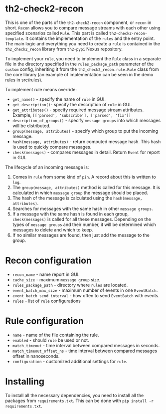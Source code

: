 # th2-check2-recon
This is one of the parts of the `th2-check2-recon` component, or `recon` in short. 
`Recon` allows you to compare message streams with each other using specified scenarios called `Rule`. 
This part is called `th2-check2-recon-template`. 
It contains the implementation of the `rules` and the entry point. 
The main logic and everything you need to create a `rule` is contained in the `th2_check2_recon` library from `th2-pypi` Nexus repository.


To implement your `rule`, you need to implement the `Rule` class in a separate file in the directory specified
 in the `rules_package_path` parameter of the `custom` config, inheriting it from 
 the `th2_check2_recon.rule.Rule` class from the core library 
 (an example of implementation can be seen in the demo rules in src/rules).


To implement rule means override:
* `get_name()` - specify the name of `rule` in GUI.
* `get_description()`- specify the description of `rule` in GUI.
* `get_attributes()` - specify required message stream attributes. 
 Example, `[['parsed', 'subscribe'], ['parsed', 'fix']]`
* `description_of_groups()` - specify `message groups` into which messages will be distributed.
* `group(message, attributes)` - specify which group to put the incoming message.
* `hash(message, attributes)` - return computed message hash. This hash is used to quickly compare messages.
* `check(messages)` - compares messages in detail. Return `Event` for report in GUI.

The lifecycle of an incoming message is:
1. Comes in `rule` from some kind of `pin`. A record about this is written to `log`.
2. The `group(message, attributes)` method is called for this message. 
It is calculated in which `message group` the message should be placed.
3. The hash of the message is calculated using the `hash(message, attributes)`.
4. Searches for messages with the same hash in other `message groups`.
5. If a message with the same hash is found in each group, `check(messages)` is called for all these messages. 
Depending on the types of `message groups` and their number, 
it will be determined which messages to delete and which to keep.
6. If no similar messages are found, then just add the message to the group.

# Recon configuration

* `recon_name` - name report in GUI.
* `cache_size` - maximum `message group` size.
* `rules_package_path` - directory where `rules` are located.
* `event_batch_max_size` - maximum number of events in one `EventBatch`.
* `event_batch_send_interval` - how often to send `EventBatch` with events.
* `rules` - list of `rule` configurations

# Rule configuration

+ `name` - name of the file containing the rule.
+ `enabled` - should `rule` be used or not.
+ `match_timeout` - time interval between compared messages in seconds.
+ `match_timeout_offset_ns` - time interval between compared messages offset in nanoseconds.
+ `configuration` - customized additional settings for `rule`.

# Installing
To install all the necessary dependencies, you need to install all the packages from `requirements.txt`.
 This can be done with `pip install -r requirements.txt`.

      
    